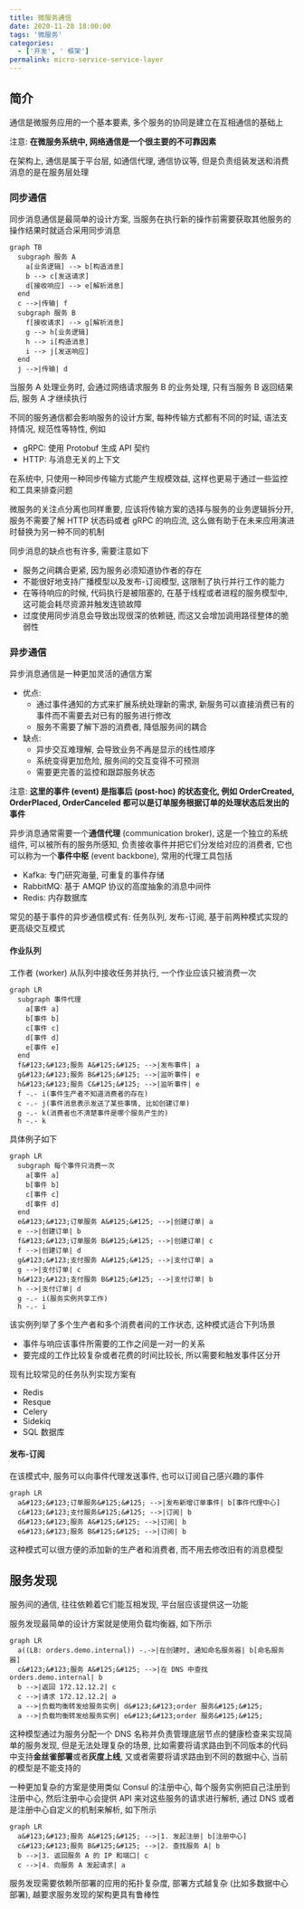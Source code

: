 ```yaml
---
title: 微服务通信
date: 2020-11-28 18:00:00
tags: '微服务'
categories:
  - ['开发', ' 框架']
permalink: micro-service-service-layer
---
```


## 简介

通信是微服务应用的一个基本要素, 多个服务的协同是建立在互相通信的基础上

注意: **在微服务系统中, 网络通信是一个很主要的不可靠因素**

在架构上, 通信是属于平台层, 如通信代理, 通信协议等, 但是负责组装发送和消费消息的是在服务层处理

### 同步通信

同步消息通信是最简单的设计方案, 当服务在执行新的操作前需要获取其他服务的操作结果时就适合采用同步消息

```mermaid
graph TB
  subgraph 服务 A
    a[业务逻辑] --> b[构造消息]
    b --> c[发送请求]
    d[接收响应] --> e[解析消息]
  end
  c -->|传输| f
  subgraph 服务 B
    f[接收请求] --> g[解析消息]
    g --> h[业务逻辑]
    h --> i[构造消息]
    i --> j[发送响应]
  end
  j -->|传输| d
```

当服务 A 处理业务时, 会通过网络请求服务 B 的业务处理, 只有当服务 B 返回结果后, 服务 A 才继续执行

不同的服务通信都会影响服务的设计方案, 每种传输方式都有不同的时延, 语法支持情况, 规范性等特性, 例如

- gRPC: 使用 Protobuf 生成 API 契约
- HTTP: 与消息无关的上下文

在系统中, 只使用一种同步传输方式能产生规模效益, 这样也更易于通过一些监控和工具来排查问题

微服务的关注点分离也同样重要, 应该将传输方案的选择与服务的业务逻辑拆分开, 服务不需要了解 HTTP 状态码或者 gRPC 的响应流, 这么做有助于在未来应用演进时替换为另一种不同的机制

同步消息的缺点也有许多, 需要注意如下

- 服务之间耦合更紧, 因为服务必须知道协作者的存在
- 不能很好地支持广播模型以及发布-订阅模型, 这限制了执行并行工作的能力
- 在等待响应的时候, 代码执行是被阻塞的, 在基于线程或者进程的服务模型中, 这可能会耗尽资源并触发连锁故障
- 过度使用同步消息会导致出现很深的依赖链, 而这又会增加调用路径整体的脆弱性

### 异步通信

异步消息通信是一种更加灵活的通信方案

- 优点:
  - 通过事件通知的方式来扩展系统处理新的需求, 新服务可以直接消费已有的事件而不需要去对已有的服务进行修改
  - 服务不需要了解下游的消费者, 降低服务间的耦合
- 缺点:
  - 异步交互难理解, 会导致业务不再是显示的线性顺序
  - 系统变得更加危险, 服务间的交互变得不可预测
  - 需要更完善的监控和跟踪服务状态

注意: **这里的事件 (event) 是指事后 (post-hoc) 的状态变化, 例如 OrderCreated, OrderPlaced, OrderCanceled 都可以是订单服务根据订单的处理状态后发出的事件**

异步消息通常需要一个**通信代理** (communication broker), 这是一个独立的系统组件, 可以被所有的服务所感知, 负责接收事件并把它们分发给对应的消费者, 它也可以称为一个**事件中枢** (event backbone), 常用的代理工具包括

- Kafka: 专门研究海量, 可重复的事件存储
- RabbitMQ: 基于 AMQP 协议的高度抽象的消息中间件
- Redis: 内存数据库

常见的基于事件的异步通信模式有: 任务队列, 发布-订阅, 基于前两种模式实现的更高级交互模式

#### 作业队列

工作者 (worker) 从队列中接收任务并执行, 一个作业应该只被消费一次

```mermaid
graph LR
  subgraph 事件代理
    a[事件 a]
    b[事件 b]
    c[事件 c]
    d[事件 d]
    e[事件 e]
  end
  f&#123;&#123;服务 A&#125;&#125; -->|发布事件| a
  g&#123;&#123;服务 B&#125;&#125; -->|监听事件| e
  h&#123;&#123;服务 C&#125;&#125; -->|监听事件| e
  f -.- i(事件生产者不知道消费者的存在)
  c -.- j(事件消息表示发送了某些事情, 比如创建订单)
  g -.- k(消费者也不清楚事件是哪个服务产生的)
  h -.- k
```

具体例子如下

```mermaid
graph LR
  subgraph 每个事件只消费一次
    a[事件 a]
    b[事件 b]
    c[事件 c]
    d[事件 d]
  end
  e&#123;&#123;订单服务 A&#125;&#125; -->|创建订单| a
  e -->|创建订单| b
  f&#123;&#123;订单服务 B&#125;&#125; -->|创建订单| c
  f -->|创建订单| d
  g&#123;&#123;支付服务 A&#125;&#125; -->|支付订单| a
  g -->|支付订单| c
  h&#123;&#123;支付服务 B&#125;&#125; -->|支付订单| b
  h -->|支付订单| d
  g -.- i(服务实例共享工作)
  h -.- i
```

该实例列举了多个生产者和多个消费者间的工作状态, 这种模式适合下列场景

- 事件与响应该事件所需要的工作之间是一对一的关系
- 要完成的工作比较复杂或者花费的时间比较长, 所以需要和触发事件区分开

现有比较常见的任务队列实现方案有

- Redis
- Resque
- Celery
- Sidekiq
- SQL 数据库

#### 发布-订阅

在该模式中, 服务可以向事件代理发送事件, 也可以订阅自己感兴趣的事件

```mermaid
graph LR
  a&#123;&#123;订单服务&#125;&#125; -->|发布新增订单事件| b[事件代理中心]
  c&#123;&#123;支付服务&#125;&#125; -->|订阅| b
  d&#123;&#123;服务 A&#125;&#125; -->|订阅| b
  e&#123;&#123;服务 B&#125;&#125; -->|订阅| b
```

这种模式可以很方便的添加新的生产者和消费者, 而不用去修改旧有的消息模型

## 服务发现

服务间的通信, 往往依赖着它们能互相发现, 平台层应该提供这一功能

服务发现最简单的设计方案就是使用负载均衡器, 如下所示

```mermaid
graph LR
  a((LB: orders.demo.internal)) -.->|在创建时, 通知命名服务器| b[命名服务器]
  c&#123;&#123;服务 A&#125;&#125; -->|在 DNS 中查找 orders.demo.internal| b
  b -->|返回 172.12.12.2| c
  c -->|请求 172.12.12.2| a
  a -->|负载均衡转发给服务实例| d&#123;&#123;order 服务&#125;&#125;
  a -->|负载均衡转发给服务实例| e&#123;&#123;order 服务&#125;&#125;
```

这种模型通过为服务分配一个 DNS 名称并负责管理底层节点的健康检查来实现简单的服务发现, 但是无法处理复杂的场景, 比如需要将请求路由到不同版本的代码中支持**金丝雀部署**或者**灰度上线**, 又或者需要将请求路由到不同的数据中心, 当前的模型是不能支持的

一种更加复杂的方案是使用类似 Consul 的注册中心, 每个服务实例把自己注册到注册中心, 然后注册中心会提供 API 来对这些服务的请求进行解析, 通过 DNS 或者是注册中心自定义的机制来解析, 如下所示

```mermaid
graph LR
  a&#123;&#123;服务 A&#125;&#125; -->|1. 发起注册| b[注册中心]
  c&#123;&#123;服务 B&#125;&#125; -->|2. 查找服务 A| b
  b -->|3. 返回服务 A 的 IP 和端口| c
  c -->|4. 向服务 A 发起请求| a
```

服务发现需要依赖所部署的应用的拓扑复杂度, 部署方式越复杂 (比如多数据中心部署), 越要求服务发现的架构更具有鲁棒性
